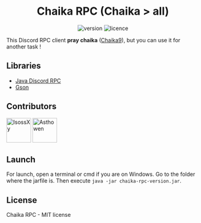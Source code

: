 <div align="center">
    <h1>Chaika RPC (Chaika > all)</h1>
    <img alt="version" src="https://img.shields.io/badge/version-v1.0-blue.svg">
    <img alt="licence" src="https://img.shields.io/badge/license-MIT-brightgreen.svg">    
</div>

This Discord RPC client **pray chaika** ([Chaika9](https://github.com/Chaika9)), but you can use it for another task !

## Libraries

* [Java Discord RPC](https://github.com/MinnDevelopment/java-discord-rpc)
* [Gson](https://github.com/google/gson)

## Contributors

[<img width="64" src="https://avatars3.githubusercontent.com/u/43721074?s=400&u=c6419cee8ceb0d79fc0a30284ee621d433548ad6&v=4" alt="IsossXy">](https://github.com/IsossXy)
[<img width="64" src="https://avatars3.githubusercontent.com/u/59535754?s=400&u=48aecdd175dd2dd8867ae063f1973b64d298220b&v=4" alt="Asthowen">](https://github.com/Asthowen)

## Launch

For launch, open a terminal or cmd if you are on Windows. Go to the folder where the jarfile is. Then execute `java -jar chaika-rpc-version.jar`.

## License

Chaika RPC - MIT license